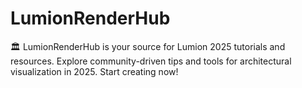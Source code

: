 # LumionRenderHub
🏛️ LumionRenderHub is your source for Lumion 2025 tutorials and resources. Explore community-driven tips and tools for architectural visualization in 2025. Start creating now!
